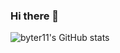### Hi there 👋

![byter11's GitHub stats](https://github-readme-stats.vercel.app/api?username=byter11&show_icons=true&theme=radical&count_private=true)
<!--
**byter11/byter11** is a ✨ _special_ ✨ repository because its `README.md` (this file) appears on your GitHub profile.



Here are some ideas to get you started:

- 🔭 I’m currently working on ...
- 🌱 I’m currently learning ...
- 👯 I’m looking to collaborate on ...
- 🤔 I’m looking for help with ...
- 💬 Ask me about ...
- 📫 How to reach me: ...
- 😄 Pronouns: ...
- ⚡ Fun fact: ...
-->
